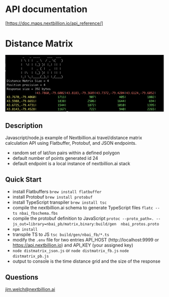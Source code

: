 # API documentation
[https://doc.maps.nextbillion.io/api_reference/]

# Distance Matrix
![Alt text](./screenshot.png "Screenshot")
## Description
Javascript/node.js example of Nextbillion.ai travel/distance matrix calculation API using Flatbuffer, Protobuf, and JSON endpoints. 
- random set of lat/lon pairs within a defined polygon
- default number of points generated id 24
- default endpoint is a local instance of nextbillion.ai stack

## Quick Start
- install Flatbuffers `brew install flatbuffer`
- install Protobuf `brew install protobuf`
- install TypeScript transpiler `brew install tsc`
- compile the nextbillion.ai schema to generate TypeScript files `flatc --ts nbai_fbschema.fbs`
- compile the protobuf definition to JavaScript `protoc --proto_path=. --js_out=library=nbai_pb/matrix,binary:build/gen  nbai_protos.proto`
- `npm install`
- transpile TS to JS `tsc build/gen/nbai_fb/*.ts`
- modify the `.env` file for two entries API_HOST (http://localhost:9999 or https://api.nextbillion.io) and API_KEY (your assigned key)
- `node distmatrix_json.js` or `node distmatrix_fb.js` `node distmatrix_pb.js`
- output to console is the time distance grid and the size of the response



## Questions
jim.welch@nextbillion.ai